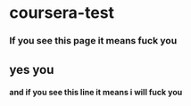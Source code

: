 # coursera-test
### If you see this page it means fuck you
## yes you
#### and if you see this line it means i will fuck you
